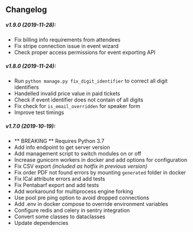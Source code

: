## Changelog

##### v1.9.0 (2019-11-28):

- Fix billing info requirements from attendees
- Fix stripe connection issue in event wizard
- Check proper access permissions for event exporting API


##### v1.8.0 (2019-11-24):

- Run `python manage.py fix_digit_identifier` to correct all digit identifiers
- Handelled invalid price value in paid tickets
- Check if event identifier does not contain of all digits
- Fix check for `is_email_overridden` for speaker form
- Improve test timings

##### v1.7.0 (2019-10-19):

- ** BREAKING ** Requires Python 3.7
- Add info endpoint to get server version
- Add management script to switch modules on or off
- Increase gunicorn workers in docker and add options for configuration
- Fix CSV export *(included as hotfix in previous version)*
- Fix order PDF not found errors by mounting `generated` folder in docker
- Fix ICal attribute errors and add tests
- Fix Pentabarf export and add tests
- Add workaround for multiprocess engine forking
- Use pool pre ping option to avoid dropped connections
- Add .env in docker compose to override environment variables
- Configure redis and celery in sentry integration
- Convert some classes to dataclasses
- Update dependencies
